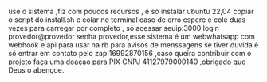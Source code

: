 use o sistema ,fiz   com poucos recursos , é só  instalar  ubuntu 22,04 copiar  o script do install.sh  e colar no terminal  caso de erro   espere e cole duas vezes  para carregar por completo  , só  acessar seuip:3000  login  provedor@provedor senha provedor,esse  sistema é um webwhatsapp com webhook e api para usar na rb  para avisos de  menssagens   se tiver duvida é só entrar em  contato   pelo zap 16992870156  ,caso queira contribuir com   o projeto   faça uma doaçao para PIX  CNPJ 41127979000140 ,obrigado que Deus o abençoe.
